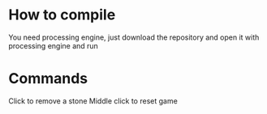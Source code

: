 # How to compile

You need processing engine, just download the repository and open it with processing engine and run

# Commands

Click to remove a stone
Middle click to reset game
